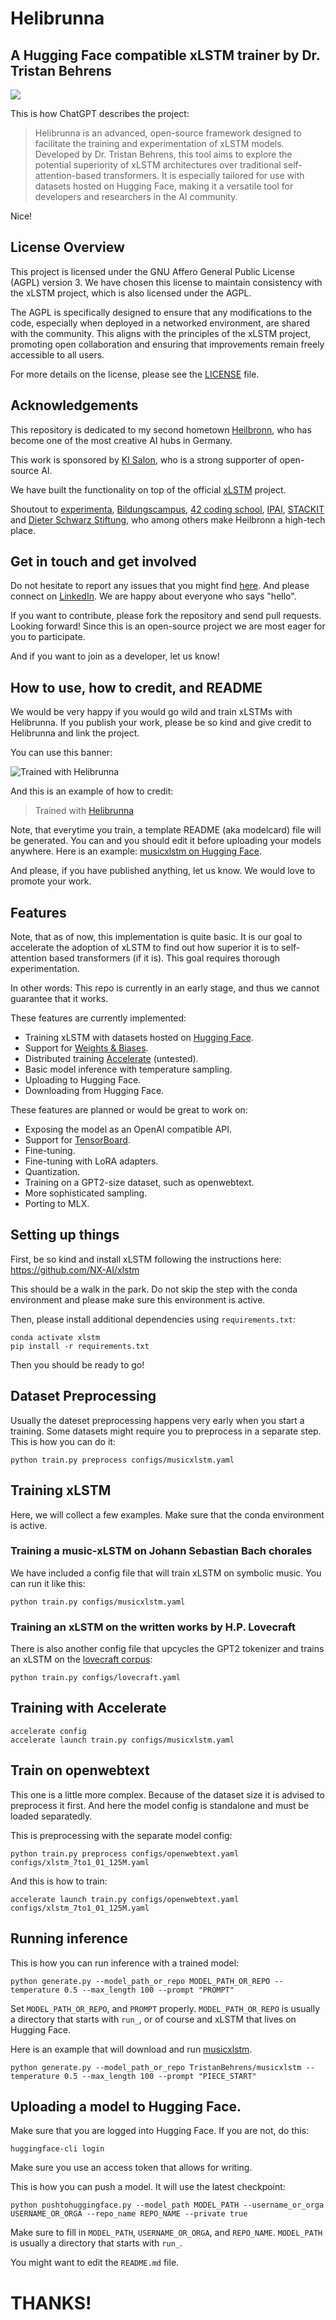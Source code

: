 # Helibrunna
## A Hugging Face compatible xLSTM trainer by Dr. Tristan Behrens

![](assets/helibrunna02.jpg)

This is how ChatGPT describes the project:

> Helibrunna is an advanced, open-source framework designed to facilitate the training and experimentation of xLSTM models. Developed by Dr. Tristan Behrens, this tool aims to explore the potential superiority of xLSTM architectures over traditional self-attention-based transformers. It is especially tailored for use with datasets hosted on Hugging Face, making it a versatile tool for developers and researchers in the AI community.

Nice!


## License Overview

This project is licensed under the GNU Affero General Public License (AGPL) version 3. We have chosen this license to maintain consistency with the xLSTM project, which is also licensed under the AGPL. 

The AGPL is specifically designed to ensure that any modifications to the code, especially when deployed in a networked environment, are shared with the community. This aligns with the principles of the xLSTM project, promoting open collaboration and ensuring that improvements remain freely accessible to all users.

For more details on the license, please see the [LICENSE](./LICENSE) file.


## Acknowledgements

This repository is dedicated to my second hometown [Heilbronn](https://www.heilbronn.de/startseite.html), who has become one of the most creative AI hubs in Germany.

This work is sponsored by [KI Salon](https://www.ki-salon.net/), who is a strong supporter of open-source AI.

We have built the functionality on top of the official [xLSTM](https://github.com/NX-AI/xlstm) project.

Shoutout to [experimenta](https://www.experimenta.science/), [Bildungscampus](https://www.bildungscampus.hn/), [42 coding school](https://www.42heilbronn.de/), [IPAI](https://ip.ai/), [STACKIT](https://www.stackit.de/de/) and [Dieter Schwarz Stiftung](https://www.dieter-schwarz-stiftung.de/), who among others make Heilbronn a high-tech place.


## Get in touch and get involved

Do not hesitate to report any issues that you might find [here](https://github.com/AI-Guru/helibrunna/issues). And please connect on [LinkedIn](https://de.linkedin.com/in/dr-tristan-behrens-734967a2). We are happy about everyone who says "hello".

If you want to contribute, please fork the repository and send pull requests. Looking forward! Since this is an open-source project we are most eager for you to participate.

And if you want to join as a developer, let us know!


## How to use, how to credit, and README

We would be very happy if you would go wild and train xLSTMs with Helibrunna. If you publish your work, please be so kind and give credit to Helibrunna and link the project.

You can use this banner:

![Trained with Helibrunna](assets/trainedwithhelibrunna.jpg)

And this is an example of how to credit:

> Trained with [Helibrunna](https://github.com/AI-Guru/helibrunna)

Note, that everytime you train, a template README (aka modelcard) file will be generated. You can and you should edit it before uploading your models anywhere. Here is an example: [musicxlstm on Hugging Face](https://huggingface.co/TristanBehrens/musicxlstm).

And please, if you have published anything, let us know. We would love to promote your work.


## Features

Note, that as of now, this implementation is quite basic. It is our goal to accelerate the adoption of xLSTM to find out how superior it is to self-attention based transformers (if it is). This goal requires thorough experimentation.

In other words: This repo is currently in an early stage, and thus we cannot guarantee that it works.

These features are currently implemented:

- Training xLSTM with datasets hosted on [Hugging Face](https://huggingface.co/).
- Support for [Weights & Biases](https://wandb.ai/home).
- Distributed training [Accelerate](https://huggingface.co/docs/accelerate/index) (untested).
- Basic model inference with temperature sampling.
- Uploading to Hugging Face.
- Downloading from Hugging Face.

These features are planned or would be great to work on:

- Exposing the model as an OpenAI compatible API.
- Support for [TensorBoard](https://www.tensorflow.org/tensorboard).
- Fine-tuning.
- Fine-tuning with LoRA adapters.
- Quantization.
- Training on a GPT2-size dataset, such as openwebtext.
- More sophisticated sampling.
- Porting to MLX.


## Setting up things

First, be so kind and install xLSTM following the instructions here: https://github.com/NX-AI/xlstm

This should be a walk in the park. Do not skip the step with the conda environment and please make sure this environment is active.

Then, please install additional dependencies using `requirements.txt`:

```
conda activate xlstm
pip install -r requirements.txt
```

Then you should be ready to go!

## Dataset Preprocessing

Usually the dateset preprocessing happens very early when you start a training. Some datasets might require you to preprocess in a separate step. This is how you can do it:

```
python train.py preprocess configs/musicxlstm.yaml
```

## Training xLSTM

Here, we will collect a few examples. Make sure that the conda environment is active.


### Training a music-xLSTM on Johann Sebastian Bach chorales

We have included a config file that will train xLSTM on symbolic music. You can run it like this:

```
python train.py configs/musicxlstm.yaml
```


### Training an xLSTM on the written works by H.P. Lovecraft

There is also another config file that upcycles the GPT2 tokenizer and trains an xLSTM on the [lovecraft corpus](https://huggingface.co/datasets/TristanBehrens/lovecraftcorpus):


```
python train.py configs/lovecraft.yaml
```

## Training with Accelerate

```
accelerate config
accelerate launch train.py configs/musicxlstm.yaml
```

## Train on openwebtext

This one is a little more complex. Because of the dataset size it is advised to preprocess it first. And here the model config is standalone and must be loaded separatedly.

This is preprocessing with the separate model config:

```
python train.py preprocess configs/openwebtext.yaml configs/xlstm_7to1_01_125M.yaml
```

And this is how to train:

```
accelerate launch train.py configs/openwebtext.yaml configs/xlstm_7to1_01_125M.yaml
```

## Running inference

This is how you can run inference with a trained model:

```
python generate.py --model_path_or_repo MODEL_PATH_OR_REPO --temperature 0.5 --max_length 100 --prompt "PROMPT"
```

Set `MODEL_PATH_OR_REPO`, and `PROMPT` properly. `MODEL_PATH_OR_REPO` is usually a directory that starts with `run_`, or of course and xLSTM that lives on Hugging Face.

Here is an example that will download and run [musicxlstm](https://huggingface.co/TristanBehrens/musicxlstm).

```
python generate.py --model_path_or_repo TristanBehrens/musicxlstm --temperature 0.5 --max_length 100 --prompt "PIECE_START"
```

## Uploading a model to Hugging Face.

Make sure that you are logged into Hugging Face. If you are not, do this:

```
huggingface-cli login
```

Make sure you use an access token that allows for writing.

This is how you can push a model. It will use the latest checkpoint:

```
python pushtohuggingface.py --model_path MODEL_PATH --username_or_orga USERNAME_OR_ORGA --repo_name REPO_NAME --private true
```

Make sure to fill in `MODEL_PATH`, `USERNAME_OR_ORGA`, and `REPO_NAME`. `MODEL_PATH` is usually a directory that starts with `run_`.

You might want to edit the `README.md` file.

# THANKS!